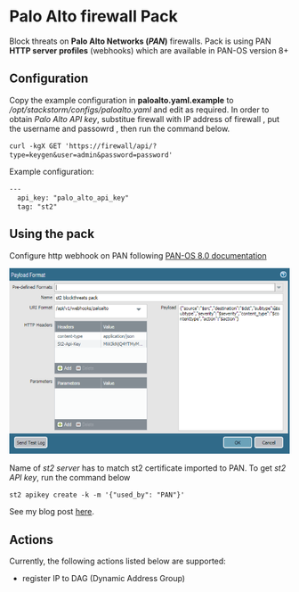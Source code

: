 # Palo Alto firewall Pack

Block threats on **Palo Alto Networks (_PAN_)** firewalls. Pack is using PAN **HTTP server profiles** (webhooks) which are available in PAN-OS version 8+
## Configuration

Copy the example configuration in **paloalto.yaml.example** to */opt/stackstorm/configs/paloalto.yaml* and edit as required.
In order to obtain *Palo Alto API key*, substitue firewall with IP address of firewall , put the username and passowrd , then run the command below.
```
curl -kgX GET 'https://firewall/api/?type=keygen&user=admin&password=password'
```

Example configuration:
```
---
  api_key: "palo_alto_api_key"
  tag: "st2"
```
## Using the pack

Configure http webhook on PAN following  [PAN-OS 8.0 documentation](https://www.paloaltonetworks.com/documentation/80/pan-os/web-interface-help/device/device-server-profiles-http)

![Snapshot of PAN webhook configuration - payload format](https://github.com/IrekRomaniuk/paloalto_blockthreats/blob/master/pan-webhook.PNG)

Name of _st2 server_ has to match st2 certificate imported to PAN. To get *st2 API key*, run the command below
 ```
st2 apikey create -k -m '{"used_by": "PAN"}'
 ```
See my blog post [here](https://medium.com/@IrekRomaniuk/stackstorm-pack-for-palo-alto-networks-firewall-a7d8a4ea6655).

## Actions

Currently, the following actions listed below are supported:
- register IP to DAG (Dynamic Address Group)

